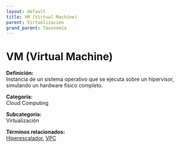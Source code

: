 ```yaml
---
layout: default
title: VM (Virtual Machine)
parent: Virtualización
grand_parent: Taxonomía
---
```


# VM (Virtual Machine)

**Definición:**  
Instancia de un sistema operativo que se ejecuta sobre un hipervisor, simulando un hardware físico completo.

**Categoría:**  
Cloud Computing

**Subcategoría:**  
Virtualización

**Términos relacionados:**  
[Hiperescalador](https://maleniski.github.io/diccionario-angl-tec-mx/docs/taxonomia/cloud-computing/virtualización/hiperescalador.html), [VPC](https://maleniski.github.io/diccionario-angl-tec-mx/docs/taxonomia/cloud-computing/virtualización/vpc.html)
